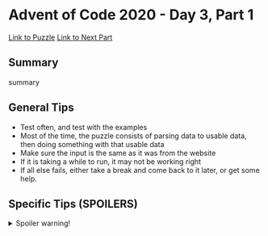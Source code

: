 # Advent of Code 2020 - Day 3, Part 1

[Link to Puzzle](https://adventofcode.com/2020/day/3)
[Link to Next Part](https://github.com/CodingAP/unofficial-aoc-syllabus/blob/main/years/2020/day3/part2.md)

## Summary
summary

## General Tips
- Test often, and test with the examples
- Most of the time, the puzzle consists of parsing data to usable data, then doing something with that usable data
- Make sure the input is the same as it was from the website
- If it is taking a while to run, it may not be working right
- If all else fails, either take a break and come back to it later, or get some help.

## Specific Tips (SPOILERS)
<details> <summary>Spoiler warning!</summary>

specific tips

</details>